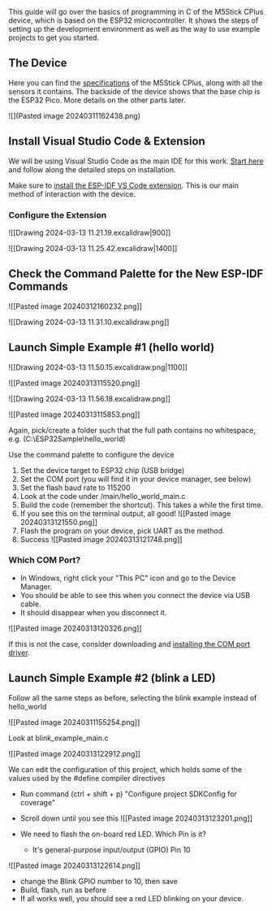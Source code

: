 This guide will go over the basics of programming in C of the M5Stick CPlus device, which is based on the ESP32 microcontroller. It shows the steps of setting up the development environment as well as the way to use example projects to get you started.

## The Device

Here you can find the [specifications](https://shop.m5stack.com/products/m5stickc-plus-esp32-pico-mini-iot-development-kit?variant=43983456764161#:~:text=IoT%20development%20kit-,Specification,-Resources) of the M5Stick CPlus, along with all the sensors it contains. The backside of the device shows that the base chip is the ESP32 Pico. More details on the other parts later.

![](Pasted image 20240311162438.png)

## Install Visual Studio Code & Extension

We will be using Visual Studio Code as the main IDE for this work. [Start here](https://github.com/espressif/vscode-esp-idf-extension/blob/master/docs/tutorial/install.md) and follow along the detailed steps on installation.

Make sure to [install the ESP-IDF VS Code extension](https://marketplace.visualstudio.com/items?itemName=espressif.esp-idf-extension). This is our main method of interaction with the device.

### Configure the Extension

![[Drawing 2024-03-13 11.21.19.excalidraw|900]]

![[Drawing 2024-03-13 11.25.42.excalidraw|1400]]

## Check the Command Palette for the New ESP-IDF Commands

![[Pasted image 20240312160232.png]]

![[Drawing 2024-03-13 11.31.10.excalidraw.png]]

## Launch Simple Example #1 (hello world)

![[Drawing 2024-03-13 11.50.15.excalidraw.png|1100]]

![[Pasted image 20240313115520.png]]

![[Drawing 2024-03-13 11.56.18.excalidraw.png]]

![[Pasted image 20240313115853.png]]

Again, pick/create a folder such that the full path contains no whitespace, e.g. (C:\\ESP32Sample\\hello_world)

Use the command palette to configure the device

1. Set the device target to ESP32 chip (USB bridge)
2. Set the COM port (you will find it in your device manager, see below)
3. Set the flash baud rate to 115200
4. Look at the code under /main/hello_world_main.c
5. Build the code (remember the shortcut). This takes a while the first time.
6. If you see this on the terminal output, all good!
![[Pasted image 20240313121550.png]]
7. Flash the program on your device, pick UART as the method.
8. Success
![[Pasted image 20240313121748.png]]

### Which COM Port?

- In Windows, right click your "This PC" icon and go to the Device Manager.
- You should be able to see this when you connect the device via USB cable.
- It should disappear when you disconnect it.

![[Pasted image 20240313120326.png]]

If this is not the case, consider downloading and [installing the COM port driver](https://docs.espressif.com/projects/esp-idf/en/stable/esp32/get-started/establish-serial-connection.html).

## Launch Simple Example #2 (blink a LED)

Follow all the same steps as before, selecting the blink example instead of hello_world

![[Pasted image 20240311155254.png]]

Look at blink_example_main.c

![[Pasted image 20240313122912.png]]

We can edit the configuration of this project, which holds some of the values used by the #define compiler directives

- Run command (ctrl + shift + p) "Configure project SDKConfig for coverage"
- Scroll down until you see this
![[Pasted image 20240313123201.png]]

- We need to flash the on-board red LED. Which Pin is it?
	- It's general-purpose input/output (GPIO) Pin 10

![[Pasted image 20240313122614.png]]

- change the Blink GPIO number to 10, then save
- Build, flash, run as before
- If all works well, you should see a red LED blinking on your device.
